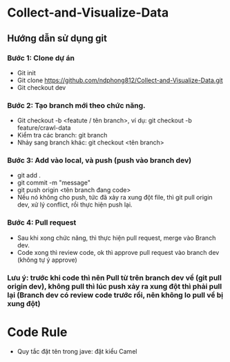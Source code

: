 # Collect-and-Visualize-Data
## Hướng dẫn sử dụng git
### Bước 1: Clone dự án
- Git init
- Git clone https://github.com/ndphong812/Collect-and-Visualize-Data.git
- Git checkout dev
### Bước 2: Tạo branch mới theo chức năng. 
- Git checkout -b <featute / tên branch>, ví dụ: git checkout -b feature/crawl-data
- Kiểm tra các branch: git branch
- Nhảy sang branch khác: git checkout <tên branch>
### Bước 3: Add vào local, và push (push vào branch dev)
- git add .
- git commit -m "message"
- git push origin <tên branch đang code>
- Nếu nó không cho push, tức đã xảy ra xung đột file, thì git pull origin dev, xử lý conflict, rồi thực hiện push lại.
### Bước 4: Pull request
- Sau khi xong chức năng, thì thực hiện pull request, merge vào Branch dev.
- Code xong thì review code, ok thì approve pull request vào branch dev (không tự ý approve)
### Lưu ý: trước khi code thì nên Pull từ trên branch dev về (git pull origin dev), không pull thì lúc push xảy ra xung đột thì phải pull lại (Branch dev có review code trước rồi, nên không lo pull về bị xung đột)
# Code Rule
- Quy tắc đặt tên trong jave: đặt kiểu Camel
